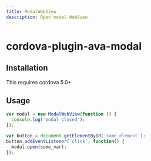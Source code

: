 ```yaml
---
title: ModalWebView
description: Open modal WebView.
---
```


# cordova-plugin-ava-modal


## Installation

This requires cordova 5.0+

## Usage

```js
var modal = new ModalWebView(function () {
  console.log('modal closed');
});

var button = document.getElementById('some_element');
button.addEventListener('click', function() {
  modal.open(some_var);
});
```
